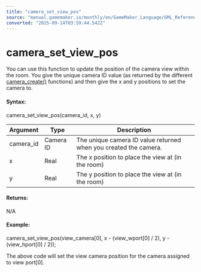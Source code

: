 ```yaml
---
title: "camera_set_view_pos"
source: "manual.gamemaker.io/monthly/en/GameMaker_Language/GML_Reference/Cameras_And_Display/Cameras_And_Viewports/camera_set_view_pos.htm"
converted: "2025-09-14T03:59:44.542Z"
---
```


# camera\_set\_view\_pos

You can use this function to update the position of the camera view within the room. You give the unique camera ID value (as returned by the different [camera\_create()](camera_create.md) functions) and then give the x and y positions to set the camera to.

#### Syntax:

camera\_set\_view\_pos(camera\_id, x, y)

| Argument | Type | Description |
| --- | --- | --- |
| camera_id | Camera ID | The unique camera ID value returned when you created the camera. |
| x | Real | The x position to place the view at (in the room) |
| y | Real | The y position to place the view at (in the room) |

#### Returns:

N/A

#### Example:

camera\_set\_view\_pos(view\_camera\[0\], x - (view\_wport\[0\] / 2), y - (view\_hport\[0\] / 2));

The above code will set the view camera position for the camera assigned to view port\[0\].
